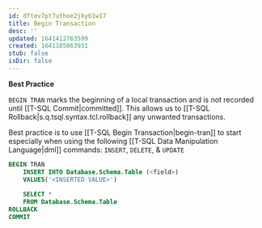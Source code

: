 ```yaml
---
id: dftev7pt7uthoe2jky61w17
title: Begin Transaction
desc: ''
updated: 1641412763599
created: 1641105063931
stub: false
isDir: false
---
```



**Best Practice**

`BEGIN TRAN` marks the beginning of a local transaction and is not recorded until [[T-SQL Commit|committed]]. This allows us to [[T-SQL Rollback|s.q.tsql.syntax.tcl.rollback]] any unwanted transactions. 

Best practice is to use [[T-SQL Begin Transaction|begin-tran]] to start especially when using the following [[T-SQL Data Manipulation Language|dml]] commands: `INSERT`, `DELETE`, & `UPDATE`

```sql
BEGIN TRAN
	INSERT INTO Database.Schema.Table (<field>)
	VALUES('<INSERTED VALUE>')
	
	SELECT *
	FROM Database.Schema.Table
ROLLBACK
COMMIT
```
